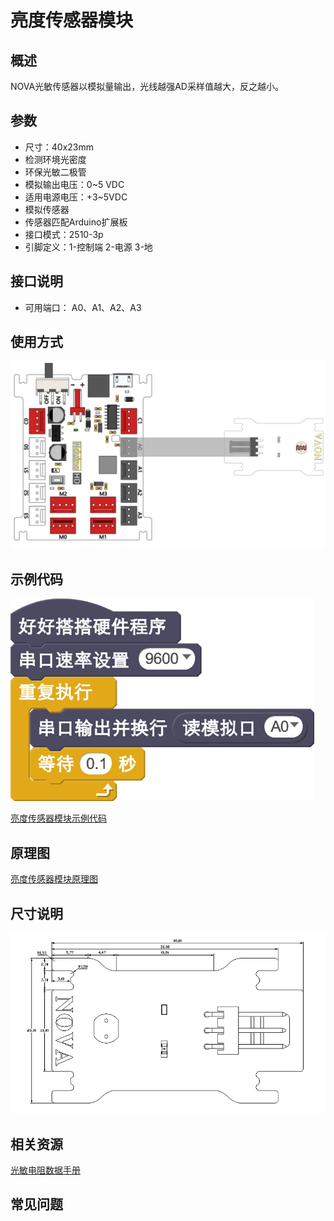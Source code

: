 # 亮度传感器模块

## 概述

NOVA光敏传感器以模拟量输出，光线越强AD采样值越大，反之越小。

## 参数

* 尺寸：40x23mm
* 检测环境光密度
* 环保光敏二极管
* 模拟输出电压：0~5 VDC
* 适用电源电压：+3~5VDC
* 模拟传感器
* 传感器匹配Arduino扩展板
* 接口模式：2510-3p
* 引脚定义：1-控制端 2-电源 3-地

## 接口说明

* 可用端口： A0、A1、A2、A3

## 使用方式

![](../../.gitbook/assets/47.png)

## 示例代码

![](../../.gitbook/assets/48.png)

[亮度传感器模块示例代码](http://www.haohaodada.com/show.php?id=947651)

## 原理图

[亮度传感器模块原理图](https://github.com/Haohaodada-official/docs/blob/master/jiao-xue-chan-pin/pdf/yuan-li-tu/光线传感器模块.pdf)

## 尺寸说明

![](../../.gitbook/assets/116.png)

## 相关资源

[光敏电阻数据手册](https://github.com/Haohaodada-official/docs/blob/master/jiao-xue-chan-pin/pdf/xin-pian-shuo-ming/亮度-光敏电阻.PDF)

## 常见问题

